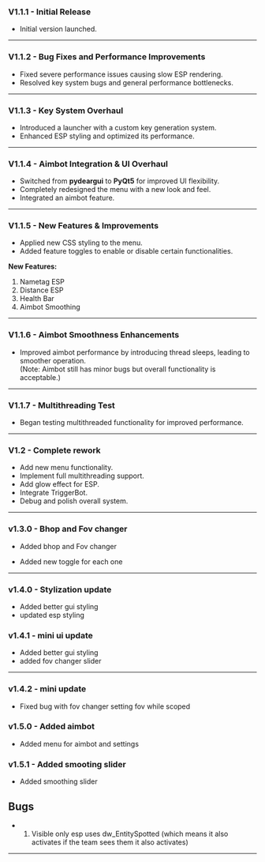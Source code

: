 ### V1.1.1 - Initial Release

- Initial version launched.

---

### V1.1.2 - Bug Fixes and Performance Improvements

- Fixed severe performance issues causing slow ESP rendering.
- Resolved key system bugs and general performance bottlenecks.

---

### V1.1.3 - Key System Overhaul

- Introduced a launcher with a custom key generation system.
- Enhanced ESP styling and optimized its performance.

---

### V1.1.4 - Aimbot Integration & UI Overhaul

- Switched from **pydeargui** to **PyQt5** for improved UI flexibility.
- Completely redesigned the menu with a new look and feel.
- Integrated an aimbot feature.

---

### V1.1.5 - New Features & Improvements

- Applied new CSS styling to the menu.
- Added feature toggles to enable or disable certain functionalities.

**New Features:**
1. Nametag ESP
2. Distance ESP
3. Health Bar
4. Aimbot Smoothing

---

### V1.1.6 - Aimbot Smoothness Enhancements

- Improved aimbot performance by introducing thread sleeps, leading to smoother operation.  
(Note: Aimbot still has minor bugs but overall functionality is acceptable.)

---

### V1.1.7 - Multithreading Test

- Began testing multithreaded functionality for improved performance.

---

### V1.2 - Complete rework

- Add new menu functionality.
-  Implement full multithreading support.
-  Add glow effect for ESP.
- Integrate TriggerBot.
-  Debug and polish overall system.
---
### v1.3.0 - Bhop and Fov changer

- Added bhop and Fov changer

- Added new toggle for each one
---
### v1.4.0 - Stylization update

- Added better gui styling
- updated esp styling
### v1.4.1 - mini ui update

- Added better gui styling
- added fov changer slider
---
### v1.4.2 - mini update
- Fixed bug with fov changer setting fov while scoped

### v1.5.0 - Added aimbot

- Added menu for aimbot and settings

### v1.5.1 - Added smooting slider
- Added smoothing slider

## **Bugs**
- 1. Visible only esp uses dw_EntitySpotted (which means it also activates if the team sees them it also activates)
---





